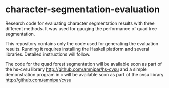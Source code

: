 character-segmentation-evaluation
=================================

Research code for evaluating character segmentation results with three
different methods. It was used for gauging the performance of quad tree
segmentation.

This repository contains only the code used for generating the evaluation
results. Running it requires installing the Haskell platform and several
libraries. Detailed instructions will follow.

The code for the quad forest segmentation will be available soon as part of the
hs-cvsu library http://github.com/amnipar/hs-cvsu and a simple demonstration
program in c will be available soon as part of the cvsu library
http://github.com/amnipar/cvsu
